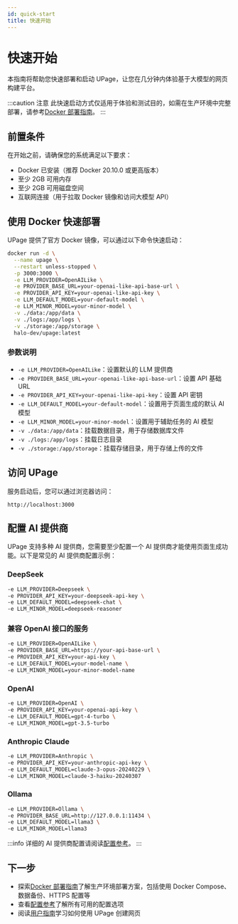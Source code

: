 ```yaml
---
id: quick-start
title: 快速开始
---
```


# 快速开始

本指南将帮助您快速部署和启动 UPage，让您在几分钟内体验基于大模型的网页构建平台。

:::caution 注意
此快速启动方式仅适用于体验和测试目的，如需在生产环境中完整部署，请参考[Docker 部署指南](deployment/docker)。
:::

## 前置条件

在开始之前，请确保您的系统满足以下要求：

- Docker 已安装（推荐 Docker 20.10.0 或更高版本）
- 至少 2GB 可用内存
- 至少 2GB 可用磁盘空间
- 互联网连接（用于拉取 Docker 镜像和访问大模型 API）

## 使用 Docker 快速部署

UPage 提供了官方 Docker 镜像，可以通过以下命令快速启动：

```bash
docker run -d \
  --name upage \
  --restart unless-stopped \
  -p 3000:3000 \
  -e LLM_PROVIDER=OpenAILike \
  -e PROVIDER_BASE_URL=your-openai-like-api-base-url \
  -e PROVIDER_API_KEY=your-openai-like-api-key \
  -e LLM_DEFAULT_MODEL=your-default-model \
  -e LLM_MINOR_MODEL=your-minor-model \
  -v ./data:/app/data \
  -v ./logs:/app/logs \
  -v ./storage:/app/storage \
  halo-dev/upage:latest
```

### 参数说明

- `-e LLM_PROVIDER=OpenAILike`：设置默认的 LLM 提供商
- `-e PROVIDER_BASE_URL=your-openai-like-api-base-url`：设置 API 基础 URL
- `-e PROVIDER_API_KEY=your-openai-like-api-key`：设置 API 密钥
- `-e LLM_DEFAULT_MODEL=your-default-model`：设置用于页面生成的默认 AI 模型
- `-e LLM_MINOR_MODEL=your-minor-model`：设置用于辅助任务的 AI 模型
- `-v ./data:/app/data`：挂载数据目录，用于存储数据库文件
- `-v ./logs:/app/logs`：挂载日志目录
- `-v ./storage:/app/storage`：挂载存储目录，用于存储上传的文件


## 访问 UPage

服务启动后，您可以通过浏览器访问：

```
http://localhost:3000
```

## 配置 AI 提供商

UPage 支持多种 AI 提供商，您需要至少配置一个 AI 提供商才能使用页面生成功能。以下是常见的 AI 提供商配置示例：

### DeepSeek

```bash
-e LLM_PROVIDER=Deepseek \
-e PROVIDER_API_KEY=your-deepseek-api-key \
-e LLM_DEFAULT_MODEL=deepseek-chat \
-e LLM_MINOR_MODEL=deepseek-reasoner
```

### 兼容 OpenAI 接口的服务

```bash
-e LLM_PROVIDER=OpenAILike \
-e PROVIDER_BASE_URL=https://your-api-base-url \
-e PROVIDER_API_KEY=your-api-key \
-e LLM_DEFAULT_MODEL=your-model-name \
-e LLM_MINOR_MODEL=your-minor-model-name
```

### OpenAI

```bash
-e LLM_PROVIDER=OpenAI \
-e PROVIDER_API_KEY=your-openai-api-key \
-e LLM_DEFAULT_MODEL=gpt-4-turbo \
-e LLM_MINOR_MODEL=gpt-3.5-turbo
```

### Anthropic Claude

```bash
-e LLM_PROVIDER=Anthropic \
-e PROVIDER_API_KEY=your-anthropic-api-key \
-e LLM_DEFAULT_MODEL=claude-3-opus-20240229 \
-e LLM_MINOR_MODEL=claude-3-haiku-20240307
```

### Ollama

```bash
-e LLM_PROVIDER=Ollama \
-e PROVIDER_BASE_URL=http://127.0.0.1:11434 \
-e LLM_DEFAULT_MODEL=llama3 \
-e LLM_MINOR_MODEL=llama3
```

:::info
详细的 AI 提供商配置请阅读[配置参考](configuration#ai-提供商配置)。
:::

## 下一步

- 探索[Docker 部署指南](deployment/docker)了解生产环境部署方案，包括使用 Docker Compose、数据备份、HTTPS 配置等
- 查看[配置参考](configuration)了解所有可用的配置选项
- 阅读[用户指南](user-guide/basics)学习如何使用 UPage 创建网页
